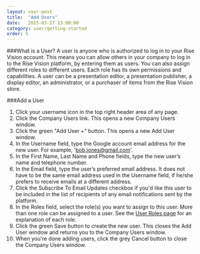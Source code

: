 ```yaml
---
layout: user-post
title:  "Add Users"
date:   2015-03-27 13:00:00
category: user/getting-started
order: 5
---
```


###What is a User?
A user is anyone who is authorized to log in to your Rise Vision account. This means you can allow others in your company to log in to the Rise Vision platform, by entering them as users. You can also assign different roles to different users. Each role has its own permissions and capabilities.  A user can be a presentation editor, a presentation publisher, a display editor, an administrator, or a purchaser of items from the Rise Vision store.

###Add a User
1. Click your username icon in the top right header area of any page.
2. Click the Company Users link. This opens a new Company Users window.
3. Click the green "Add User +" button. This opens a new Add User window.
4. In the Username field, type the Google account email address for the new user. For example, 'bob.jones@gmail.com'.
5. In the First Name, Last Name and Phone fields, type the new user’s name and telephone number.
6. In the Email field, type the user’s preferred email address. It does not have to be the same email address used in the Username field, if he/she prefers to receive emails at a different address.
7. Click the Subscribe To Email Updates checkbox if you'd like this user to be included in the list of recipients of any email notifications sent by the platform.
8. In the Roles field, select the role(s) you want to assign to this user. More than one role can be assigned to a user. See the [User Roles page](https://help.risevision.com/user/users/user-roles) for an explanation of each role. 
9. Click the green Save button to create the new user. This closes the Add User window and returns you to the Company Users window.
10. When you're done adding users, click the grey Cancel button to close the Company Users window.